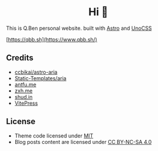 <h1 align="center">Hi 🤗</h1>

This is Q.Ben personal website. built with [Astro](https://astro.build/) and [UnoCSS](https://unocss.dev/)

[https://qbb.sh](https://www.qbb.sh/)

## Credits

- [ccbikai/astro-aria](https://github.com/ccbikai/astro-aria)
- [Static-Templates/aria](https://github.com/static-templates/aria)
- [antfu.me](https://antfu.me/)
- [zxh.me](https://zxh.me/)
- [shud.in](https://shud.in/)
- [VitePress](https://vitepress.dev/)

## License

- Theme code licensed under [MIT](https://github.com/Zhengqbbb/qbb.sh/blob/main/LICENSE)
- Blog posts content are licensed under [CC BY-NC-SA 4.0](https://creativecommons.org/licenses/by-nc/4.0/)

